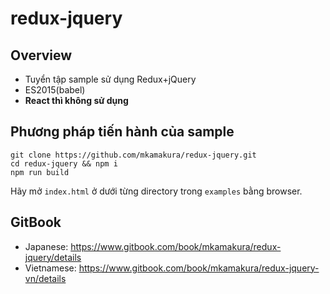# redux-jquery

## Overview
- Tuyển tập sample sử dụng Redux+jQuery
- ES2015(babel)
- **React thì không sử dụng**

## Phương pháp tiến hành của sample
```
git clone https://github.com/mkamakura/redux-jquery.git
cd redux-jquery && npm i
npm run build
```

Hãy mở `index.html` ở dưới từng directory trong `examples` bằng browser.

## GitBook
- Japanese: https://www.gitbook.com/book/mkamakura/redux-jquery/details
- Vietnamese: https://www.gitbook.com/book/mkamakura/redux-jquery-vn/details

